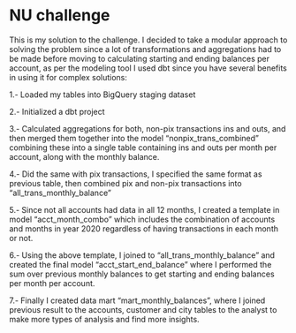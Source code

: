 # NU challenge

This is my solution to the challenge.
I decided to take a modular approach to solving the problem since a lot of transformations and aggregations had to be made before moving to calculating starting and ending balances per account, as per the modeling tool I used dbt since you have several benefits in using it for complex solutions:

1.- Loaded my tables into BigQuery staging dataset

2.- Initialized a dbt project

3.- Calculated aggregations for both, non-pix transactions ins and outs, and then merged them together into the model “nonpix_trans_combined” combining these into a single table containing ins and outs per month per account, along with the monthly balance.

4.- Did the same with pix transactions, I specified the same format as previous table, then combined pix and non-pix transactions into “all_trans_monthly_balance”

5.- Since not all accounts had data in all 12 months, I created a template in model “acct_month_combo” which includes the combination of accounts and months in year 2020 regardless of having transactions in each month or not.

6.- Using the above template, I joined to “all_trans_monthly_balance” and created the final model “acct_start_end_balance” where I performed the sum over previous monthly balances to get starting and ending balances per month per account.

7.- Finally I created data mart “mart_monthly_balances”, where I joined previous result to the accounts, customer and city tables to the analyst to make more types of analysis and find more insights.

